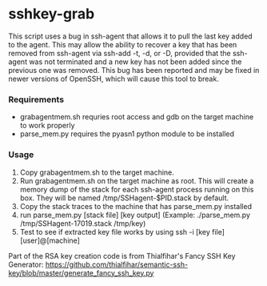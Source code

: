 sshkey-grab
===========

This script uses a bug in ssh-agent that allows it to pull the last key added to the agent.  This may allow the ability to recover a key that has been removed from ssh-agent via ssh-add -t, -d, or -D, provided that the ssh-agent was not terminated and a new key has not been added since the previous one was removed.  This bug has been reported and may be fixed in newer versions of OpenSSH, which will cause this tool to break.

### Requirements

- grabagentmem.sh requries root access and gdb on the target machine to work properly
- parse_mem.py requires the pyasn1 python module to be installed


### Usage

1. Copy grabagentmem.sh to the target machine.  
2. Run grabagentmem.sh on the target machine as root. This will create a memory dump of the stack for each ssh-agent process running on this box.  They will be named /tmp/SSHagent-$PID.stack by default.  
3. Copy the stack traces to the machine that has parse_mem.py installed
4. run parse_mem.py [stack file] \[key output\] (Example: ./parse_mem.py /tmp/SSHagent-17019.stack /tmp/key)
5. Test to see if extracted key file works by using ssh -i [key file] [user]@[machine]


Part of the RSA key creation code is from Thialfihar's Fancy SSH Key Generator: https://github.com/thialfihar/semantic-ssh-key/blob/master/generate_fancy_ssh_key.py
